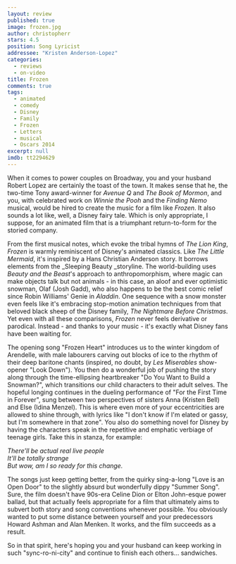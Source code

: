 ```yaml
---
layout: review
published: true
image: frozen.jpg
author: christopherr
stars: 4.5
position: Song Lyricist
addressee: "Kristen Anderson-Lopez"
categories: 
  - reviews
  - on-video
title: Frozen
comments: true
tags: 
  - animated
  - comedy
  - Disney
  - Family
  - Frozen
  - Letters
  - musical
  - Oscars 2014
excerpt: null
imdb: tt2294629
---
```


When it comes to power couples on Broadway, you and your husband Robert Lopez are certainly the toast of the town. It makes sense that he, the two-time Tony award-winner for _Avenue Q_ and _The Book of Mormon_, and you, with celebrated work on _Winnie the Pooh_ and the _Finding Nemo_ musical, would be hired to create the music for a film like _Frozen_. It also sounds a lot like, well, a Disney fairy tale. Which is only appropriate, I suppose, for an animated film that is a triumphant return-to-form for the storied company.

From the first musical notes, which evoke the tribal hymns of _The Lion King_, _Frozen_ is warmly reminiscent of Disney's animated classics. Like _The Little Mermaid_, it's inspired by a Hans Christian Anderson story. It borrows elements from the _Sleeping Beauty _storyline. The world-building uses _Beauty and the Beast_'s approach to anthropomorphism, where magic can make objects talk but not animals - in this case, an aloof and ever optimistic snowman, Olaf (Josh Gadd), who also happens to be the best comic relief since Robin Williams' Genie in _Aladdin_. One sequence with a snow monster even feels like it's embracing stop-motion animation techniques from that beloved black sheep of the Disney family, _The Nightmare Before Christmas_. Yet even with all these comparisons, _Frozen_ never feels derivative or parodical. Instead - and thanks to your music - it's exactly what Disney fans have been waiting for.

The opening song "Frozen Heart" introduces us to the winter kingdom of Arendelle, with male labourers carving out blocks of ice to the rhythm of their deep baritone chants (inspired, no doubt, by _Les Miserables_ show-opener "Look Down"). You then do a wonderful job of pushing the story along through the time-ellipsing heartbreaker "Do You Want to Build a Snowman?", which transitions our child characters to their adult selves. The hopeful longing continues in the dueling performance of "For the First Time in Forever", sung between two perspectives of sisters Anna (Kristen Bell) and Else (Idina Menzel). This is where even more of your eccentricities are allowed to shine through, with lyrics like "I don't know if I'm elated or gassy, but I'm somewhere in that zone". You also do something novel for Disney by having the characters speak in the repetitive and emphatic verbiage of teenage girls. Take this in stanza, for example:

_There'll be actual real live people_  
_It'll be totally strange_  
_But wow, am I so ready for this change._

The songs just keep getting better, from the quirky sing-a-long "Love is an Open Door" to the slightly absurd but wonderfully dippy "Summer Song". Sure, the film doesn't have 90s-era Celine Dion or Elton John-esque power ballad, but that actually feels appropriate for a film that ultimately aims to subvert both story and song conventions whenever possible. You obviously wanted to put some distance between yourself and your predecessors Howard Ashman and Alan Menken. It works, and the film succeeds as a result.

So in that spirit, here's hoping you and your husband can keep working in such "sync-ro-ni-city" and continue to finish each others… sandwiches.
